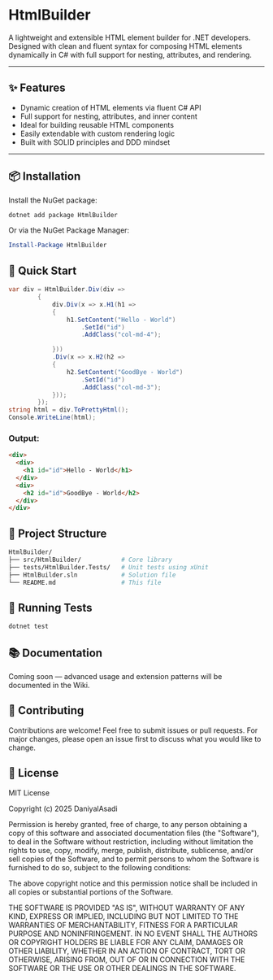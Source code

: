 ﻿# HtmlBuilder

A lightweight and extensible HTML element builder for .NET developers. Designed with clean and fluent syntax for composing HTML elements dynamically in C# with full support for nesting, attributes, and rendering.

---

## ✨ Features

- Dynamic creation of HTML elements via fluent C# API
- Full support for nesting, attributes, and inner content
- Ideal for building reusable HTML components
- Easily extendable with custom rendering logic
- Built with SOLID principles and DDD mindset

---

## 📦 Installation

Install the NuGet package:

```bash
dotnet add package HtmlBuilder
```

Or via the NuGet Package Manager:

```powershell
Install-Package HtmlBuilder
```

## 🚀 Quick Start

```csharp
var div = HtmlBuilder.Div(div =>
        {
            div.Div(x => x.H1(h1 =>
            {
                h1.SetContent("Hello - World")
                    .SetId("id")
                    .AddClass("col-md-4");

            }))
            .Div(x => x.H2(h2 =>
            {
                h2.SetContent("GoodBye - World")
                    .SetId("id")
                    .AddClass("col-md-3");
            }));
        });
string html = div.ToPrettyHtml();
Console.WriteLine(html);
```

### Output:

```html
<div>
  <div>
    <h1 id="id">Hello - World</h1>
  </div>
  <div>
    <h2 id="id">GoodBye - World</h2>
  </div>
</div>
```

## 📁 Project Structure

```bash
HtmlBuilder/
├── src/HtmlBuilder/           # Core library
├── tests/HtmlBuilder.Tests/   # Unit tests using xUnit
├── HtmlBuilder.sln            # Solution file
└── README.md                  # This file
```

## 🧪 Running Tests

```bash
dotnet test
```

## 📚 Documentation

Coming soon — advanced usage and extension patterns will be documented in the Wiki.

## 🤝 Contributing

Contributions are welcome! Feel free to submit issues or pull requests.
For major changes, please open an issue first to discuss what you would like to change.

## 📄 License

MIT License

Copyright (c) 2025 DaniyalAsadi

Permission is hereby granted, free of charge, to any person obtaining a copy
of this software and associated documentation files (the "Software"), to deal
in the Software without restriction, including without limitation the rights
to use, copy, modify, merge, publish, distribute, sublicense, and/or sell
copies of the Software, and to permit persons to whom the Software is
furnished to do so, subject to the following conditions:

The above copyright notice and this permission notice shall be included in all
copies or substantial portions of the Software.

THE SOFTWARE IS PROVIDED "AS IS", WITHOUT WARRANTY OF ANY KIND, EXPRESS OR
IMPLIED, INCLUDING BUT NOT LIMITED TO THE WARRANTIES OF MERCHANTABILITY,
FITNESS FOR A PARTICULAR PURPOSE AND NONINFRINGEMENT. IN NO EVENT SHALL THE
AUTHORS OR COPYRIGHT HOLDERS BE LIABLE FOR ANY CLAIM, DAMAGES OR OTHER
LIABILITY, WHETHER IN AN ACTION OF CONTRACT, TORT OR OTHERWISE, ARISING FROM,
OUT OF OR IN CONNECTION WITH THE SOFTWARE OR THE USE OR OTHER DEALINGS IN THE
SOFTWARE.
